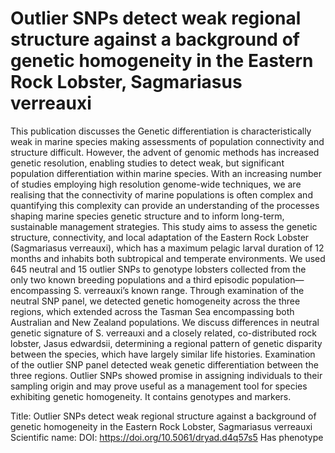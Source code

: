 # Outlier SNPs detect weak regional structure against a background of genetic homogeneity in the Eastern Rock Lobster, Sagmariasus verreauxi

This publication discusses the Genetic differentiation is characteristically weak in marine species making assessments of population connectivity and structure difficult. However, the advent of genomic methods has increased genetic resolution, enabling studies to detect weak, but significant population differentiation within marine species. With an increasing number of studies employing high resolution genome-wide techniques, we are realising that the connectivity of marine populations is often complex and quantifying this complexity can provide an understanding of the processes shaping marine species genetic structure and to inform long-term, sustainable management strategies. This study aims to assess the genetic structure, connectivity, and local adaptation of the Eastern Rock Lobster (Sagmariasus verreauxi), which has a maximum pelagic larval duration of 12 months and inhabits both subtropical and temperate environments. We used 645 neutral and 15 outlier SNPs to genotype lobsters collected from the only two known breeding populations and a third episodic population—encompassing S. verreauxi’s known range. Through examination of the neutral SNP panel, we detected genetic homogeneity across the three regions, which extended across the Tasman Sea encompassing both Australian and New Zealand populations. We discuss differences in neutral genetic signature of S. verreauxi and a closely related, co-distributed rock lobster, Jasus edwardsii, determining a regional pattern of genetic disparity between the species, which have largely similar life histories. Examination of the outlier SNP panel detected weak genetic differentiation between the three regions. Outlier SNPs showed promise in assigning individuals to their sampling origin and may prove useful as a management tool for species exhibiting genetic homogeneity.
It contains  genotypes and  markers.

Title: Outlier SNPs detect weak regional structure against a background of genetic homogeneity in the Eastern Rock Lobster, Sagmariasus verreauxi
Scientific name: 
DOI: https://doi.org/10.5061/dryad.d4q57s5
Has phenotype 


